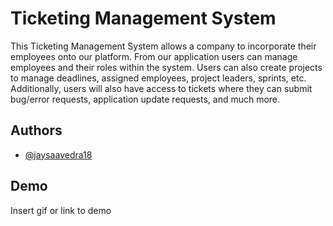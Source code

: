 
# Ticketing Management System

This Ticketing Management System allows a company to incorporate their employees onto
our platform. From our application users can manage employees and their roles within
the system. Users can also create projects to manage deadlines, assigned employees,
project leaders, sprints, etc. Additionally, users will also have access to tickets 
where they can submit bug/error requests, application update requests, and much more. 




## Authors

- [@jaysaavedra18](https://www.github.com/jaysaavedra18)


## Demo

Insert gif or link to demo

